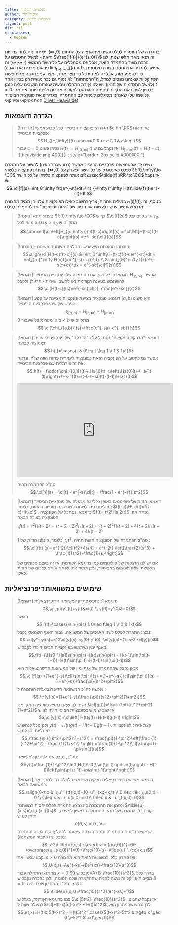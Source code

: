 ```yaml
---
title: פונקציית הביסייד
author: אופיר דוד
category: התמרות פורייה
layout: post
dir: rtl
cssclasses:
  - hebrew
---
```

$\newcommand{\Hs}[1]{H_{[#1, \infty)}}$
בהגדרה של התמרת לפלס עשינו אינטגרציה על התחום $[0,\infty)$. יש יתרונות לחד צדדיות הזאת - למשל החסמים על $\frac{|f(t)|}{e^{s_0t}}$ זה תנאי מאוד חלש שנותן לנו הרבה מאוד בהתמרה הזאת, אבל אם מסתכלים על כל הישר הממשי $(-\infty, \infty)$ זה פתאום מכריח את הגבול $\displaystyle{\lim_{t\to -\infty}} f(t) = 0$. אפשר להגדיר את החסם בצורה סימטרית כדי להמנע מזה, אבל זה לא נוח כל כך מצד אחד, ומצד שני בהרבה מהתופעות הפיזיקליות שאנחנו מנסים למדל, ה"התפתחות" לאינסוף גם ככה נעשית רק בכיוון אחד (למשל התקדמות של הזמן) ויש לנו נקודת התחלה טבעית שאנחנו חושבים עליה כזמן $t=0$.
בנסיון לשנות את הנקודת פתיחה הזאת גם לנקודות אחרות ולפתח יותר את מה שאנחנו מסוגלים לעשות עם ההתמרה, מגדירים את פונקצית הביסייד (על שמו של המתמטיקאי ופיזיקאי [Oliver Heaviside](https://en.wikipedia.org/wiki/Oliver_Heaviside)).

## הגדרה ודוגמאות

> [!הגדרה] הגדרה: פונקצית הביסייד
> לכל קבוע ממשי $c \in \RR$ נגדיר את פונקציית הביסייד:
> $$.H_{[c,\infty)}(t)=\cases{0 & t< c \\ 1 & c\leq t}$$
> עבור $c=0$ נסמן פשוט $H(t):=H_{[0,\infty)}(t)$ ואז נקבל גם ש $H_{[c,\infty)}(t)=H(t-c)$.
> ![[heaviside.png|400]]{: ; style="border: 2px solid #000000;"}

נשים לב שבאמצעות פונקציית הביסייד אפשר (כמו שכבר ראינו) לחשוב על התמרת לפלס כאינטגרל על כל הישר ולא רק על $[0,\infty)$. בהינתן פונקציה כלשהי $f:[0,\infty)\to \CC$ אם נשלים אותה לפונקציה כלשהי על כל הישר $\tilde{f}:\RR \to \CC$ אז נקבל ש:
$$.\cl[f](s)=\int_0^\infty f(t)e^{-st}\dt=\int_{-\infty}^\infty H(t)\tilde{f}(t)e^{-st}\dt $$
במילים אחרות, צריך לחשוב כאילו הפונקציות שלנו הן תמיד מהצורה $H(t)\tilde{f}(t)$. בנוסף, זה מרמז שאפשר עכשיו לעשות את הכיוון של "הזזה $\Leftarrow$ סיבוב" גם להתמרת לפלס:

> [!טענה] טענה:
> תהא $f:[0,\infty)\to \CC$ כך ש $\cl[f](s)$ קיים לכל $s>s_0$. אז לכל $c\geq 0$ ו $s>s_0$ מתקיים ש 
> $$.\dboxed{\cl\left[H_{[c,\infty)}(t)f(t-c)\right](s) = \cl\left[H(t-c)f(t-c)\right](s) =e^{-sc}\cl[f](s)}$$

> [!הוכחה]- הוכחה:
> ההוכחה היא עכשיו החלפת משתנים פשוטה:
> $$\align{\cl[H(t-c)f(t-c)](s) &=\int_0^\infty H(t-c)f(t-c)e^{-st}\dt = \int_{-c}^\infty H(x)f(x)e^{-s(x+c)}\dx \\ &=\int_{0}^\infty f(x)e^{-s(x+c)}\dx = e^{-sc}\cl[f](s)}$$


> [!דוגמא] דוגמא: 
> כדי לחשב את ההתמרה של פונקציית הביסייד $H_{[c,\infty)}$, אפשר להשתמש בטענה הקודמת (או לחשב ישירות - תרגיל) ולקבל
> $$.\cl[H(t-c)](s)=e^{-sc}\cl[1]=\frac{e^{-sc}}{s}$$

> [!דוגמא] דוגמא: פונקציה מציינת
> פונקצייה מציינת על קטע $[a,b)$ היא פשוט הפרש של שתי פונקציות הביסייד:
> $$.\chi_{[a,b)}=H_{[a,\infty)} - H_{[b,\infty)}$$
> מפה נקבל שעבור $0\leq a< b$ מתקיים ש 
> $$.\cl[\chi_{[a,b)}](s)=\frac{e^{-sa}-e^{-sb}}{s}$$


> [!דוגמא] דוגמא: "הדבקת פונקציות"
> נסתכל על ה"הדבקה" של פונקציה לינארית ופונקציה קבועה:
> $$.h(t)=\cases{t & 0\leq t \leq 1 \\ 1 & 1<t}$$
> אפשר גם לחשוב על הפונקציה הזאת כפונקציה לינארית פחות הזזה שלה, ונראה את זה פורמלית עם פונקציות הביסייד:
> $$.h(t) = t\cdot \chi_{[0,1)}(t)+\Hs{1}(t)=t\left(\Hs{0}(t)-\Hs{1}(t)\right)+\Hs{1}(t)=(t-0)\Hs0(t)-(t-1)\Hs{1}(t)$$
> <iframe src="https://www.desmos.com/calculator/rksypiz545?embed" width="500" height="300" style="border: 1px solid #ccc" frameborder=0></iframe>
>
> סה"כ ההתמרה תהיה 
> $$.\cl[h](s) = \cl[t] - e^{-s}\cl[t] = \frac{1 - e^{-s}}{s^2}$$


> [!דוגמא] דוגמא: הזזות של פולינומים
> באופן כללי כל מכפלה של פונקציית הביסייד בפולינום ניתן לשנות לצורה בה מופיעות הזזות, כלומר $f(t-c)\Hs c(t)=f(t-c)H(t-c)$ .
> כדוגמא, נסתכל על הפונקציה $f(t)=t^2\Hs 2(t)$. נפתח את הפונקציה בצורה הבאה:
> $$.f(t)=t^2H(t-2)=(t-2+2)^2H(t-2)=(t-2)^2H(t-2)+4(t-2)H(t-2)+4H(t-2)$$
> כלומר, קיבלנו הזזות של $1,t,t^2$. סה"כ ההתמרה של הפונקציה הזאת תהיה :
> $$.\cl[f(t)](s)=e^{-2t}\cl[t^2+4t+4] = e^{-2t} \left[\frac{2}{s^3} + \frac{1}{s^2}+\frac{1}{s}\right]$$
> 
> אם יש לנו הדבקות של פולינומים כמו בדוגמא הקודמת, אז זה בעצם סכומים של מכפלות של פולינומים בהביסייד, ולכן תמיד ניתן לפתח אותם לסכום של הזזות כאלו.


## שימושים במשוואות דיפרנציאליות

> [!דוגמא] דוגמא 1:
> נחפש פתרון למשוואה הדיפרנציאלית:
> $$,\align{y''(t)+y(t)&=f(t) \\ y(0)=y'(0)&=0}$$
> כאשר 
> $$.f(t)=\cases{\sin(\pi t) & 0\leq t\leq 1 \\ 0 & 1<t}$$
> נבצע התמרת לפלס לשני האגפים של המשוואה. עבור האגף השמאלי נקבל:
> $$.\cl[y''+y](s)=s^2\cl[y](s)-sy(0)-y'(0)+\cl[y](s)=(1+s^2)\cl[y](s)$$
> באגף ימין נשתמש בפונקציית הביסייד כדי לקבל ש:
> $$.f(t)=(\Hs0-\Hs1)\sin(\pi t)=H(t)\sin(\pi t) - H(t-1)\sin(\pi(t-1+1))=H(t)\sin(\pi t)+H(t-1)\sin(\pi(t-1))$$
> מכאן נקבל שההתמרה של אגף ימין של המשוואה הדיפרנציאלית היא
> $$,\cl[f](s) =(1+e^{-s})\cl[\sin(\pi t)](s) =(1+e^{-s})\cl[\sin(\pi t)](s) = (1+e^{-s})\frac{\pi}{s^2+\pi^2}$$
> ועכשיו סה"כ המשוואה הדיפרנציאלית הותמרה ל :
> $$.\cl[y](s)=(1+e^{-s})\frac {\pi}{(s^2+\pi^2)(1+s^2)}$$
> נשים לב שאם נמצא פונקציה המקיימת $\cl[g(t)]=\frac {\pi}{(s^2+\pi^2)(1+s^2)}$  אז שוב שימוש בפונקציית הביסייד יתן לנו ש 
> $$,\cl[y](s)=\cl\left[ H(t)g(t)+H(t-1)g(t-1) \right]$$
> ולכן נוכל לנחש ש $y(t)=H(t)g(t)+H(t-1)g(t-1)$. קצת פירוק לפונקציות רציונליות יתן לנו ש:
> $$.\frac {\pi}{(s^2+\pi^2)(1+s^2)} = \frac{\pi}{1-\pi^2}\left(\frac {1}{s^2+\pi^2} - \frac {1}{1+s^2} \right) = \frac{1}{1-\pi^2}\cl[\sin(\pi t)-\pi\sin(t)](s)$$
> סה"כ, נקבל את הפתרון למשוואה:
> $$y(t)=\frac{1}{1-\pi^2}\left[H(t)\left(\sin(\pi t)-\pi\sin(t)\right) - H(t-1)\left(\sin(\pi (t-1))-\pi\sin(t-1)\right)\right]$$



> [!דוגמא] דוגמא: משוואה דיפרנציאלית חלקית
> נשתמש בלפלס כדי לפתור את המשוואה הבאה:
> $$.\align{0<t,x & :\;u''_{tt}(x,t)+10=u''_{xx}(x,t) \\ 0 \leq t & : \;u(0,t) = 0 \\ 0\leq x & : \; u(x,0) = 0 \\ 0\leq x & : u'_t(x,0)=0}$$
> נבצע התמרת לפלס יחסית למשתנה $t$ ונסמן את ההתמרה ב $\tilde{u}(x,s)=\cl[u(x,t)](s)$. 
> קודם כל, התמרה של תנאי ההתחלה הראשון למעלה, תיתן לנו ש 
>  $$.\tilde{u}(0,s)=0\;,\;\forall s$$
> שימוש בתכונות ההתמרה ותחת ההנחה שמותר להחליף סדר גזירה והתמרה (עבור המשתנה $x$) נקבל ש:
> $$.s^2\tilde{u}(x,s)-s\overbrace{u(x,0)}^{=0}-\overbrace{u'_t(x,0)}^{=0}+\frac{10}{s}=\tilde{u}''_{xx}(x,s)$$
> נקבע עכשיו את $s>0$ ואז פתרון כללי למשוואה הזאת הוא מהצורה :
> $$.U(x,s)=Ae^{-xs}+Be^{xs}-\frac{10}{s^3}$$
> מהתנאי התחלה עבור $x=0$ נקבל ש $0=A+B-\frac{10}{s^3}$. בדרך כלל מסיבות פיזיקליות נרצה להניח שההתמרה שלנו חסומה, ולכן בהכרח נקבל ש $B=0$, כלומר סה"כ הפתרון שלנו יהיה 
> $$.\tilde{u}(x,s)=\frac{10}{s^3}(e^{-xs}-1)$$
> כמו בדוגמא הקודמת, בגלל ש $\cl[5t^2]=\frac{10}{s^3}$ אז נקבל שהביטוי למעלה שווה ל $\cl[H(t-x)5(t-x)^2 - H(t)5t^2]$, ולכן ננחש שהפתרון הוא 
> $$u(t,x)=H(t-x)5(t-x)^2 - H(t)5t^2=\cases{5(t-x)^2-5t^2 & t\geq x \geq 0 \\-5t^2 & x>t\geq 0}$$
>

